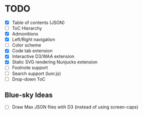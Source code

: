 # TODO

- [X] Table of contents (JSON)
- [ ] ToC Hierarchy
- [X] Admonitions
- [X] Left/Right navigation
- [ ] Color scheme
- [X] Code tab extension
- [X] Interactive D3/WAA extension
- [X] Static SVG rendering Nunjucks extension
- [ ] Footnote support
- [ ] Search support (lunr.js)
- [ ] Drop-down ToC

## Blue-sky Ideas
- [ ] Draw Max JSON files with D3 (instead of using screen-caps) 
